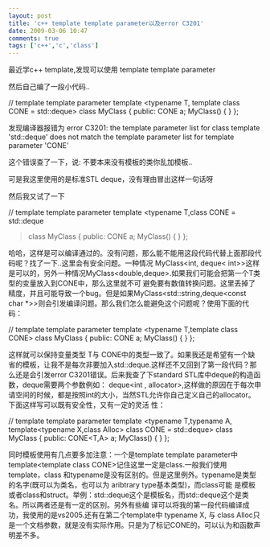 ```yaml
---
layout: post
title: 'c++ template template parameter以及error C3201'
date: 2009-03-06 10:47
comments: true
tags: ['c++','c','class']
---
```


最近学c++ template,发现可以使用 template template parameter

然后自己编了一段小代码..

// template template parameter template <typename T, template<typename X>
class CONE = std::deque> class MyClass { public: CONE<T> a; MyClass() { } };

发现编译器报错为 error C3201: the template parameter list for class template
'std::deque' does not match the template parameter list for template parameter
'CONE'

这个错误查了一下，说: 不要本来没有模板的类你乱加模板..

可是我这里使用的是标准STL deque，没有理由冒出这样一句话呀

然后我又试了一下

// template template parameter template <typename T,class CONE = std::deque<T>
> class MyClass { public: CONE a; MyClass() { } };

哈哈，这样是可以编译通过的。没有问题，那么能不能用这段代码代替上面那段代码呢？找了一下..这里会有安全问题。一种情况 MyClass<int, deque<
int>>这样是可以的，另外一种情况MyClass<double,deque<int>>.如果我们可能会把第一个T类型的变量放入到CONE中，那么这里就不可
避免要有数值转换问题。这里丢掉了精度，并且可能导致一个bug。但是如果MyClass<std::string,deque<const char
*>>则会引发编译问题。那么我们怎么能避免这个问题呢？使用下面的代码：

// template template parameter template <typename T,template<typename X> class
CONE> class MyClass { public: CONE<T> a; MyClass() { } };

这样就可以保持变量类型 T与
CONE中的类型一致了。如果我还是希望有一个缺省的模板，让我不是每次非要加入std::deque.这样还不又回到了第一段代码？那么还是会引发error
C3201错误。后来我查了下standard STL库中deque的构造函数，deque需要两个参数例如： deque<int , allocator<in
t>>,这样做的原因在于每次申请空间的时候，都是按照int的大小，当然STL允许你自己定义自己的allocator。下面这样写可以既有安全性，又有一定的灵活
性：

// template template parameter template <typename T,typename A,
template<typename X,class Alloc> class CONE = std::deque> class MyClass {
public: CONE<T,A> a; MyClass() { } };

同时模板使用有几点要多加注意：一个是template template parameter中 template<template <typename T>
class CONE>记住这里一定是class.一般我们使用template，class
和typename是没有区别的。但是这里例外。typename是类型的名字(既可以为类名，也可以为 aribtrary type基本类型)，而class可能
是模板或者class和struct。举例：std::deque这个是模板名，而std::deque<int>这个是类名。所以两者还是有一定的区别。另外有些编
译可以将我的第一段代码编译成功，我使用的是vs2005.还有在第二个template中 typename X, 与 class
Alloc只是一个文档参数，就是没有实际作用。只是为了标记CONE的。可以认为和函数声明差不多。

